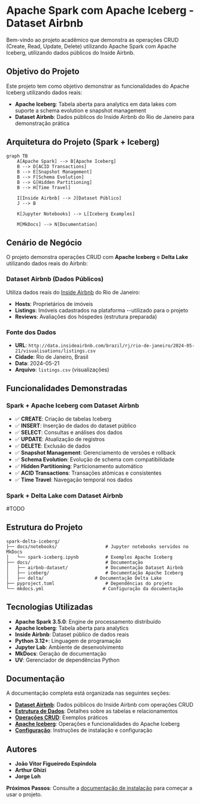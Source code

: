 # Apache Spark com Apache Iceberg - Dataset Airbnb

Bem-vindo ao projeto acadêmico que demonstra as operações CRUD (Create, Read, Update, Delete) utilizando Apache Spark com Apache Iceberg, utilizando dados públicos do Inside Airbnb.

## Objetivo do Projeto

Este projeto tem como objetivo demonstrar as funcionalidades do Apache Iceberg utilizando dados reais:

- **Apache Iceberg**: Tabela aberta para analytics em data lakes com suporte a schema evolution e snapshot management
- **Dataset Airbnb**: Dados públicos do Inside Airbnb do Rio de Janeiro para demonstração prática

## Arquitetura do Projeto (Spark + Iceberg)

```mermaid
graph TB
    A[Apache Spark] --> B[Apache Iceberg]
    B --> D[ACID Transactions]
    B --> E[Snapshot Management]
    B --> F[Schema Evolution]
    B --> G[Hidden Partitioning]
    B --> H[Time Travel]
    
    I[Inside Airbnb] --> J[Dataset Público]
    J --> B
    
    K[Jupyter Notebooks] --> L[Iceberg Examples]
    
    M[MkDocs] --> N[Documentation]
```

## Cenário de Negócio

O projeto demonstra operações CRUD com **Apache Iceberg** e **Delta Lake** utilizando dados reais do Airbnb:

### Dataset Airbnb (Dados Públicos)

Utiliza dados reais do [Inside Airbnb](http://insideairbnb.com/get-the-data/) do Rio de Janeiro:

- **Hosts**: Proprietários de imóveis
- **Listings**: Imóveis cadastrados na plataforma --utilizado para o projeto
- **Reviews**: Avaliações dos hóspedes (estrutura preparada)

### Fonte dos Dados

- **URL**: `http://data.insideairbnb.com/brazil/rj/rio-de-janeiro/2024-05-21/visualisations/listings.csv`
- **Cidade**: Rio de Janeiro, Brasil
- **Data**: 2024-05-21
- **Arquivo**: `listings.csv` (visualizações)

## Funcionalidades Demonstradas

### Spark + Apache Iceberg com Dataset Airbnb
- ✅ **CREATE**: Criação de tabelas Iceberg
- ✅ **INSERT**: Inserção de dados do dataset público
- ✅ **SELECT**: Consultas e análises dos dados
- ✅ **UPDATE**: Atualização de registros
- ✅ **DELETE**: Exclusão de dados
- ✅ **Snapshot Management**: Gerenciamento de versões e rollback
- ✅ **Schema Evolution**: Evolução de schema com compatibilidade
- ✅ **Hidden Partitioning**: Particionamento automático
- ✅ **ACID Transactions**: Transações atômicas e consistentes
- ✅ **Time Travel**: Navegação temporal nos dados

### Spark + Delta Lake com Dataset Airbnb
#TODO

## Estrutura do Projeto

```
spark-delta-iceberg/
├── docs/notebooks/                  # Jupyter notebooks servidos no MkDocs
│   └── spark-iceberg.ipynb          # Exemplos Apache Iceberg
├── docs/                            # Documentação
│   ├── airbnb-dataset/              # Documentação Dataset Airbnb
│   ├── iceberg/                     # Documentação Apache Iceberg
│   ├── delta/                   # Documentação Delta Lake
├── pyproject.toml                   # Dependências do projeto
└── mkdocs.yml                      # Configuração da documentação
```

## Tecnologias Utilizadas

- **Apache Spark 3.5.0**: Engine de processamento distribuído
- **Apache Iceberg**: Tabela aberta para analytics
- **Inside Airbnb**: Dataset público de dados reais
- **Python 3.12+**: Linguagem de programação
- **Jupyter Lab**: Ambiente de desenvolvimento
- **MkDocs**: Geração de documentação
- **UV**: Gerenciador de dependências Python

## Documentação

A documentação completa está organizada nas seguintes seções:

- **[Dataset Airbnb](airbnb-dataset/overview.md)**: Dados públicos do Inside Airbnb com operações CRUD
- **[Estrutura de Dados](airbnb-dataset/data_structure.md)**: Detalhes sobre as tabelas e relacionamentos
- **[Operações CRUD](airbnb-dataset/operations.md)**: Exemplos práticos
- **[Apache Iceberg](iceberg/overview.md)**: Operações e funcionalidades do Apache Iceberg
- **[Configuração](setup/installation.md)**: Instruções de instalação e configuração

## Autores

- **João Vitor Figueiredo Espindola**
- **Arthur Ghizi**
- **Jorge Loh**

**Próximos Passos**: Consulte a [documentação de instalação](setup/installation.md) para começar a usar o projeto.
